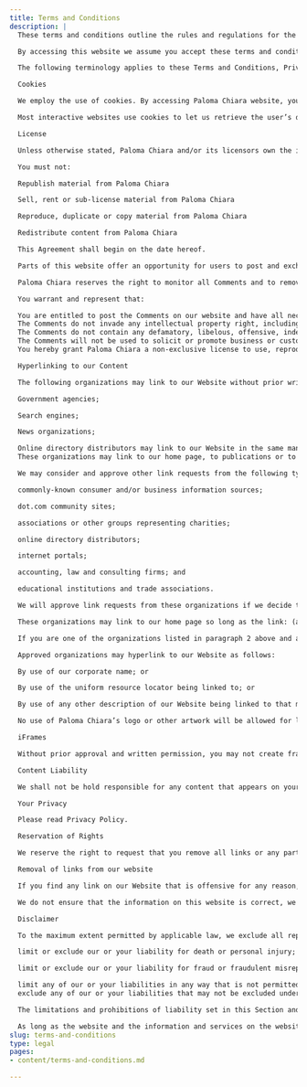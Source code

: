 ```yaml
---
title: Terms and Conditions
description: |
  These terms and conditions outline the rules and regulations for the use of Paloma Chiara’s Website, located at https://www.palomachiara.com/.

  By accessing this website we assume you accept these terms and conditions. Do not continue to use Paloma Chiara website if you do not agree to take all of the terms and conditions stated on this page.

  The following terminology applies to these Terms and Conditions, Privacy Statement and Disclaimer Notice and all Agreements: “Client”, “You” and “Your” refers to you, the person log on this website and compliant to the Company’s terms and conditions. “The Company”, “Ourselves”, “We”, “Our” and “Us”, refers to our Company. “Party”, “Parties”, or “Us”, refers to both the Client and ourselves. All terms refer to the offer, acceptance and consideration of payment necessary to undertake the process of our assistance to the Client in the most appropriate manner for the express purpose of meeting the Client’s needs in respect of provision of the Company’s stated services, in accordance with and subject to, prevailing law of Netherlands. Any use of the above terminology or other words in the singular, plural, capitalization and/or he/she or they, are taken as interchangeable and therefore as referring to same.

  Cookies

  We employ the use of cookies. By accessing Paloma Chiara website, you agreed to use cookies in agreement with the Paloma Chiara website’s Privacy Policy.

  Most interactive websites use cookies to let us retrieve the user’s details for each visit. Cookies are used by our website to enable the functionality of certain areas to make it easier for people visiting our website. Some of our affiliate/advertising partners may also use cookies.

  License

  Unless otherwise stated, Paloma Chiara and/or its licensors own the intellectual property rights for all material on Paloma Chiara website. All intellectual property rights are reserved. You may access this from Paloma Chiara’s website for your own personal use subjected to restrictions set in these terms and conditions.

  You must not:

  Republish material from Paloma Chiara

  Sell, rent or sub-license material from Paloma Chiara

  Reproduce, duplicate or copy material from Paloma Chiara

  Redistribute content from Paloma Chiara

  This Agreement shall begin on the date hereof.

  Parts of this website offer an opportunity for users to post and exchange opinions and information in certain areas of the website. Paloma Chiara does not filter, edit, publish or review Comments prior to their presence on the website. Comments do not reflect the views and opinions of Paloma Chiara its agents and/or affiliates. Comments reflect the views and opinions of the person who post their views and opinions. To the extent permitted by applicable laws, Paloma Chiara shall not be liable for the Comments or for any liability, damages or expenses caused and/or suffered as a result of any use of and/or posting of and/or appearance of the Comments on this website.

  Paloma Chiara reserves the right to monitor all Comments and to remove any Comments which can be considered inappropriate, offensive or causes breach of these Terms and Conditions.

  You warrant and represent that:

  You are entitled to post the Comments on our website and have all necessary licenses and consents to do so;
  The Comments do not invade any intellectual property right, including without limitation copyright, patent or trademark of any third party;
  The Comments do not contain any defamatory, libelous, offensive, indecent or otherwise unlawful material which is an invasion of privacy
  The Comments will not be used to solicit or promote business or custom or present commercial activities or unlawful activity.
  You hereby grant Paloma Chiara a non-exclusive license to use, reproduce, edit and authorize others to use, reproduce and edit any of your Comments in any and all forms, formats or media.

  Hyperlinking to our Content

  The following organizations may link to our Website without prior written approval:

  Government agencies;

  Search engines;

  News organizations;

  Online directory distributors may link to our Website in the same manner as they hyperlink to the Websites of other listed businesses; and system wide Accredited Businesses except soliciting non-profit organizations, charity shopping malls, and charity fundraising groups which may not hyperlink to our Web site.
  These organizations may link to our home page, to publications or to other Website information so long as the link: (a) is not in any way deceptive; (b) does not falsely imply sponsorship, endorsement or approval of the linking party and its products and/or services; and © fits within the context of the linking party’s site.

  We may consider and approve other link requests from the following types of organizations:

  commonly-known consumer and/or business information sources;

  dot.com community sites;

  associations or other groups representing charities;

  online directory distributors;

  internet portals;

  accounting, law and consulting firms; and

  educational institutions and trade associations.

  We will approve link requests from these organizations if we decide that: (a) the link would not make us look unfavorably to ourselves or to our accredited businesses; (b) the organization does not have any negative records with us; © the benefit to us from the visibility of the hyperlink compensates the absence of Paloma Chiara and (d) the link is in the context of general resource information.

  These organizations may link to our home page so long as the link: (a) is not in any way deceptive; (b) does not falsely imply sponsorship, endorsement or approval of the linking party and its products or services; and © fits within the context of the linking party’s site.

  If you are one of the organizations listed in paragraph 2 above and are interested in linking to our website, you must inform us by sending an e-mail to Paloma Chiara. Please include your name, your organization name, contact information as well as the URL of your site, a list of any URLs from which you intend to link to our Website, and a list of the URLs on our site to which you would like to link. Wait 2-3 weeks for a response.

  Approved organizations may hyperlink to our Website as follows:

  By use of our corporate name; or

  By use of the uniform resource locator being linked to; or

  By use of any other description of our Website being linked to that makes sense within the context and format of content on the linking party’s site.

  No use of Paloma Chiara’s logo or other artwork will be allowed for linking absent a trademark license agreement.

  iFrames

  Without prior approval and written permission, you may not create frames around our Webpages that alter in any way the visual presentation or appearance of our Website.

  Content Liability

  We shall not be hold responsible for any content that appears on your Website. You agree to protect and defend us against all claims that is rising on your Website. No link(s) should appear on any Website that may be interpreted as libelous, obscene or criminal, or which infringes, otherwise violates, or advocates the infringement or other violation of, any third party rights.

  Your Privacy

  Please read Privacy Policy.

  Reservation of Rights

  We reserve the right to request that you remove all links or any particular link to our Website. You approve to immediately remove all links to our Website upon request. We also reserve the right to amen these terms and conditions and it’s linking policy at any time. By continuously linking to our Website, you agree to be bound to and follow these linking terms and conditions.

  Removal of links from our website

  If you find any link on our Website that is offensive for any reason, you are free to contact and inform us any moment. We will consider requests to remove links but we are not obligated to or so or to respond to you directly.

  We do not ensure that the information on this website is correct, we do not warrant its completeness or accuracy; nor do we promise to ensure that the website remains available or that the material on the website is kept up to date.

  Disclaimer

  To the maximum extent permitted by applicable law, we exclude all representations, warranties and conditions relating to our website and the use of this website. Nothing in this disclaimer will:

  limit or exclude our or your liability for death or personal injury;

  limit or exclude our or your liability for fraud or fraudulent misrepresentation;

  limit any of our or your liabilities in any way that is not permitted under applicable law; or
  exclude any of our or your liabilities that may not be excluded under applicable law.

  The limitations and prohibitions of liability set in this Section and elsewhere in this disclaimer: (a) are subject to the preceding paragraph; and (b) govern all liabilities arising under the disclaimer, including liabilities arising in contract, in tort and for breach of statutory duty.

  As long as the website and the information and services on the website are provided free of charge, we will not be liable for any loss or damage of any nature.
slug: terms-and-conditions
type: legal
pages:
- content/terms-and-conditions.md

---
```

